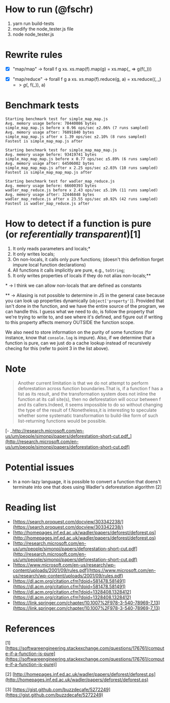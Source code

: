 # How to run (@fschr)

1. yarn run build-tests
2. modify the node_tester.js file
3. node node_tester.js

# Rewrite rules

- [x] "map/map"    -> forall f g xs. xs.map(f).map(g) = xs.map(_ => g(f(_)))

- [x] "map/reduce" -> forall f g a xs. xs.map(f).reduce(g, a) = xs.reduce(($, \_) => g($, f(_)), a)

# Benchmark tests

```
Starting benchmark test for simple_map_map.js
Avg. memory usage before: 70440086 bytes
simple_map_map.js before x 0.96 ops/sec ±2.06% (7 runs sampled)
Avg. memory usage after: 76091840 bytes
simple_map_map.js after x 1.39 ops/sec ±2.10% (8 runs sampled)
Fastest is simple_map_map.js after

Starting benchmark test for simple_map_map_map.js
Avg. memory usage before: 93419741 bytes
simple_map_map_map.js before x 0.77 ops/sec ±5.89% (6 runs sampled)
Avg. memory usage after: 64506002 bytes
simple_map_map_map.js after x 2.25 ops/sec ±2.03% (10 runs sampled)
Fastest is simple_map_map_map.js after

Starting benchmark test for wadler_map_reduce.js
Avg. memory usage before: 66600393 bytes
wadler_map_reduce.js before x 2.43 ops/sec ±5.19% (11 runs sampled)
Avg. memory usage after: 32446848 bytes
wadler_map_reduce.js after x 23.55 ops/sec ±0.92% (42 runs sampled)
Fastest is wadler_map_reduce.js after
```

# How to detect if a function is pure (or _referentially transparent_)[1]

1. It only reads parameters and locals;*
2. It only writes locals;
3. On non-locals, it calls only pure functions; (doesn't this definition forget impure local function declarations)
4. All functions it calls implicitly are pure, e.g., `toString`; 
5. It only writes properties of locals if they do not alias non-locals;**

\* -> I think we can allow non-locals that are defined as constants

** -> Aliasing is not possible to determine in JS in the general case because you can look up properties dynamically (`object['property']`). Provided that isn't done in the function, and we have the entire source of the program, we can handle this. I guess what we need to do, is follow the property that we're trying to write to, and see where it's defined, and figure out if writing to this property affects memory OUTSIDE the function scope.

We also need to store information on the purity of some functions (for instance, know that `console.log` is impure). Also, if we determine that a function is pure, can we just do a cache lookup instead of recursively checing for this (refer to point 3 in the list above).

# Note

> Another current limitation is that we do not attempt to
perform deforestation across function boundaries.That is,
if a function f has a list as its result, and the transformation
system does not inline the function at its call site(s), then no
deforestation will occur between f and its callers.Indeed,
it seems impossible to do so without changing the type of
the result of f.Nonetheless,it is interesting to speculate
whether some systematic transformation to build-like form
of such list-returning functions would be possible.

[- _http://research.microsoft.com/en-us/um/people/simonpj/papers/deforestation-short-cut.pdf_](http://research.microsoft.com/en-us/um/people/simonpj/papers/deforestation-short-cut.pdf)

# Potential issues

* In a non-lazy language, it is possible to convert a function that doens't terminate into one that does using Wadler's deforestation algorithm [2]

# Reading list

* [https://search.proquest.com/docview/303342238/](https://search.proquest.com/docview/303342238/)
* [http://homepages.inf.ed.ac.uk/wadler/papers/deforest/deforest.ps](http://homepages.inf.ed.ac.uk/wadler/papers/deforest/deforest.ps)
* [http://research.microsoft.com/en-us/um/people/simonpj/papers/deforestation-short-cut.pdf](http://research.microsoft.com/en-us/um/people/simonpj/papers/deforestation-short-cut.pdf)
* [https://www.microsoft.com/en-us/research/wp-content/uploads/2001/09/rules.pdf](https://www.microsoft.com/en-us/research/wp-content/uploads/2001/09/rules.pdf)
* [https://dl.acm.org/citation.cfm?doid=581478.581491](https://dl.acm.org/citation.cfm?doid=581478.581491)
* [https://dl.acm.org/citation.cfm?doid=1328408.1328412](https://dl.acm.org/citation.cfm?doid=1328408.1328412)
* [https://link.springer.com/chapter/10.1007%2F978-3-540-78969-7_13](https://link.springer.com/chapter/10.1007%2F978-3-540-78969-7_13)


# References
[1] [https://softwareengineering.stackexchange.com/questions/176761/compute-if-a-function-is-pure](https://softwareengineering.stackexchange.com/questions/176761/compute-if-a-function-is-pure)]

[2] [http://homepages.inf.ed.ac.uk/wadler/papers/deforest/deforest.ps](http://homepages.inf.ed.ac.uk/wadler/papers/deforest/deforest.ps)

[3] [https://gist.github.com/buzzdecafe/5272249](https://gist.github.com/buzzdecafe/5272249)
